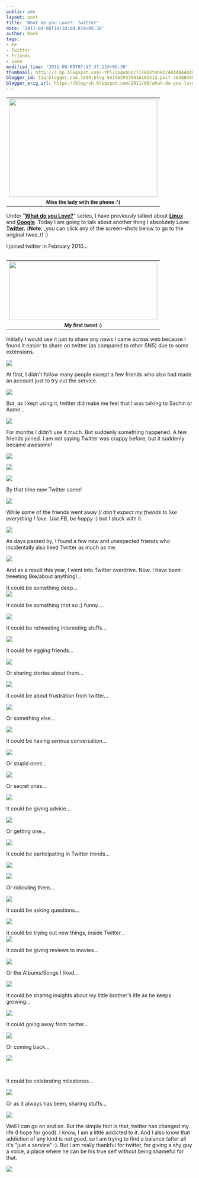 ```yaml
---
public: yes
layout: post
title: 'What do you Love?: Twitter'
date: '2011-08-08T14:10:00.010+05:30'
author: RavS
tags:
- me
- Twitter
- Friends
- Love
modified_time: '2011-08-09T07:17:37.133+05:30'
thumbnail: http://3.bp.blogspot.com/-YPl7ipgubno/Tj1HIXYohHI/AAAAAAAAAn0/8S6wCngtwq8/s72-c/Version-Diversion.png
blogger_id: tag:blogger.com,1999:blog-5435629330016169213.post-7038849525126858033
blogger_orig_url: https://blogrsh.blogspot.com/2011/08/what-do-you-love-twitter.html
---
```


<table align="center" cellpadding="0" cellspacing="0" class="tr-caption-container" style="margin-left: auto; margin-right: auto; text-align: center;"><tbody><tr><td style="text-align: center;"><a href="http://3.bp.blogspot.com/-YPl7ipgubno/Tj1HIXYohHI/AAAAAAAAAn0/8S6wCngtwq8/s1600/Version-Diversion.png" imageanchor="1" style="margin-left: auto; margin-right: auto;"><img border="0" height="265" src="http://3.bp.blogspot.com/-YPl7ipgubno/Tj1HIXYohHI/AAAAAAAAAn0/8S6wCngtwq8/s400/Version-Diversion.png" width="400"></a></td></tr><tr><td class="tr-caption" style="font-size: 13px; text-align: center;"><b>Miss the lady with the phone :'(</b></td></tr></tbody></table>

Under "**[What do you Love?](http://blogrsh.blogspot.com/search/label/Love)**" series, I have previously talked about **[Linux](http://blogrsh.blogspot.com/2011/06/what-do-you-love-linux.html)** and [**Google**](http://blogrsh.blogspot.com/2011/07/what-do-you-love-google.html). Today I am going to talk about another thing I absolutely Love: **[Twitter](https://twitter.com/#%21/).** (**Note**: _you can click any of the screen-shots below to go to the original twee_t! :)  

  

I joined twitter in February 2010...

<table cellpadding="0" cellspacing="0" class="tr-caption-container" style="float: left; margin-right: 1em; text-align: left;"><tbody><tr><td style="text-align: center;"><a href="https://twitter.com/#%21/twitRSH/status/9430672368" imageanchor="1" style="clear: right; margin-bottom: 1em; margin-left: auto; margin-right: auto;"><img border="0" height="158" src="http://3.bp.blogspot.com/-zw5yYtomeEI/Tj01oNR2t_I/AAAAAAAAAlw/Vk29XuBCFZM/s400/1.png" width="400"></a></td></tr><tr><td class="tr-caption" style="text-align: center;"><span class="Apple-style-span" style="font-size: small;"><b>My first tweet :) </b></span></td></tr></tbody></table>

  

  

Initially I would use it just to share any news I came across web because I found it easier to share on twitter (as compared to other SNS) due to some extensions.

[![](http://3.bp.blogspot.com/-4Cra9j5qp-g/Tj01ob7symI/AAAAAAAAAl0/W6tBlll1_9I/s400/2.png)](https://twitter.com/#%21/twitrsh/status/11307355104)

  

At first, I didn't follow many people except a few friends who also had made an account just to try out the service.

[![](http://1.bp.blogspot.com/-0ZRCWSDhl10/Tj01oweozgI/AAAAAAAAAl4/BgwJjeAieNs/s400/3.png)](https://twitter.com/#%21/twitrsh/status/12107833170)

  

But, as I kept using it, twitter did make me feel that I was talking to Sachin or Aamir...

[![](http://4.bp.blogspot.com/-Kioib9qDmBI/Tj01rihyTcI/AAAAAAAAAmM/X3pIqEcClP8/s320/6aamir.png)](https://twitter.com/#%21/twitRSH/status/17509379335)

  

For months I didn't use it much. But suddenly something happened. A few friends joined. I am not saying Twitter was crappy before, but it suddenly became awesome!

[![](http://1.bp.blogspot.com/-yM2Tl5I1CsM/Tj01qo5q13I/AAAAAAAAAmE/SYWt7dhAebE/s320/4c.png)](https://twitter.com/#%21/twitRSH/status/15912367580)

  

[![](http://4.bp.blogspot.com/-o76AM6IrzLs/Tj01rOxz7CI/AAAAAAAAAmI/HkvVP9Pee6c/s320/4d.png)](https://twitter.com/#%21/twitRSH/status/15911944379)

  

[![](http://1.bp.blogspot.com/-WB892xZ8qZM/Tj01trXP1OI/AAAAAAAAAmU/jiX0rIW9Q3g/s320/extra.png)](https://twitter.com/#%21/twitRSH/status/24201378343)

  

By that time new Twitter came!

[![](http://3.bp.blogspot.com/-Ni8cP5Pshto/Tj01wqRTVSI/AAAAAAAAAms/zbFqub0EyYk/s320/newtwitter.png)](https://twitter.com/#%21/twitrsh/status/26720624336)

  
While some of the friends went away (_I don't expect my friends to like everything I love. Use FB, be happy_ :) but I stuck with it.  

[![](http://3.bp.blogspot.com/-DTOfVXm_omY/Tj1bHgNNS0I/AAAAAAAAAok/1w7djL-AsLw/s400/tweetstats.png)](http://3.bp.blogspot.com/-DTOfVXm_omY/Tj1bHgNNS0I/AAAAAAAAAok/1w7djL-AsLw/s1600/tweetstats.png)

  
As days passed by, I found a few new and unexpected friends who incidentally also liked Twitter as much as me.

[![](http://2.bp.blogspot.com/-VhADFO3nMZQ/Tj01xG9kgoI/AAAAAAAAAmw/mq2LautOwrs/s320/newFriend.png)](https://twitter.com/#%21/twitrsh/status/37009866023378944)

  

  
And as a result this year, I went into Twitter overdrive. Now, I have been tweeting like/about anything!...

  

It could be something deep...  
[![](http://1.bp.blogspot.com/-G2I2eb2Z_t4/Tj01sbtlCwI/AAAAAAAAAmQ/j7IWlCjbSUI/s320/deep.png)](https://twitter.com/#%21/theTrashpan/status/18663427404734464)  
  

It could be something (not so :) funny....

[![](http://3.bp.blogspot.com/-cfiHxTPKw5c/Tj01vft6xyI/AAAAAAAAAmg/Bg6IfR14u5c/s320/funny.png)](https://twitter.com/#%21/twitrsh/status/19052960713547776)

  

It could be retweeting interesting stuffs...

[![](http://1.bp.blogspot.com/-IxbSkjYsOVI/Tj01y9825QI/AAAAAAAAAm8/DcFDOhrqFUU/s320/retweet.png)](https://twitter.com/#%21/andyroddick/status/22624379720433664)

  
It could be egging friends...

[![](http://4.bp.blogspot.com/-R5qwoMZMMz4/Tj01ySD7d1I/AAAAAAAAAm4/WzEO4qksMZ4/s320/poking+friends.png)](https://twitter.com/#%21/twitRSH/status/19468264185)

  
Or sharing stories about them...  

[![](http://4.bp.blogspot.com/-OATXo2Mr0hQ/Tj1VPMoIJiI/AAAAAAAAAoU/mxNSnSWqByQ/s320/story.png)](https://twitter.com/#%21/twitRSH/status/28372892458)

  

It could be about frustration from twitter...

[![](http://3.bp.blogspot.com/-GA-tQt7PQfA/Tj1aMuLQsHI/AAAAAAAAAog/FzO_Wod8rOo/s320/twitterfrustration.png)](https://twitter.com/#%21/twitRSH/status/92066837252153344)

  

Or something else...  

[![](http://2.bp.blogspot.com/-pB0mbyRpi8w/Tj01uuLVcOI/AAAAAAAAAmc/sh82Gbs5Muc/s320/frustration+else.png)](https://twitter.com/#%21/twitRSH/status/27319713370)

  
It could be having serious conversation...

[![](http://2.bp.blogspot.com/-m2Lr1y963pE/Tj1BUaFZ1iI/AAAAAAAAAng/gJnSqNV_Gk0/s320/serious.png)](https://twitter.com/#%21/twitrsh/status/39531211860746242)

  
Or stupid ones...  

[![](http://2.bp.blogspot.com/-fpZc-1TPVPs/Tj1WZvIrJQI/AAAAAAAAAoY/ZWlPVsOvFbw/s320/stupid.png)](https://twitter.com/#%21/bOozeXP/status/68939122936528896)

Or secret ones...

[![](http://4.bp.blogspot.com/-1-2DyEFSCVk/Tj1FFuXJ0XI/AAAAAAAAAno/D3LzV02f7s4/s320/secret.png)](http://4.bp.blogspot.com/-1-2DyEFSCVk/Tj1FFuXJ0XI/AAAAAAAAAno/D3LzV02f7s4/s1600/secret.png)

  
It could be giving advice...  

[![](http://4.bp.blogspot.com/-E2ZS4Zy-TMA/Tj1Srcc3J0I/AAAAAAAAAoE/PhUjv0HjnyE/s320/advice.png)](https://twitter.com/#%21/yogS_tfs/status/3811818191454208)

  

Or getting one...  

[![](http://4.bp.blogspot.com/-EXZ1vCdLrJw/Tj1OTG1cNXI/AAAAAAAAAn4/IgyJrYvvNo4/s320/day.png)](https://twitter.com/#%21/_Alie__/status/95720804586758145)

  
It could be participating in Twitter trends...

[![](http://4.bp.blogspot.com/--C5grDJ18dw/Tj011JsS3zI/AAAAAAAAAnQ/hzkEGgv5izE/s320/twittertrend1.png)](https://twitter.com/#%21/twitrsh/status/32835876018978816)

[![](http://4.bp.blogspot.com/-dT_FAZAUrKI/Tj010VL768I/AAAAAAAAAnI/0yDhC6Ow44U/s320/twittertrend.png)](https://twitter.com/#%21/twitrsh/status/33415272190705664)

  
Or ridiculing them...

[![](http://1.bp.blogspot.com/-PmVAPxQPB5g/Tj1Tt2Dj0sI/AAAAAAAAAoI/5l2Rt9YztxM/s320/stupidhashtags.png)](https://twitter.com/#%21/twitRSH/status/89603282766532608)

  
It could be asking questions...

[![](http://3.bp.blogspot.com/-zeAU1rfeTwk/Tj1EcyRBU2I/AAAAAAAAAnk/jFV3rISdgdk/s320/questions.png)](https://twitter.com/#%21/trendymee/status/83921932570984448)

  

It could be trying out new things, inside Twitter...  
[![](http://2.bp.blogspot.com/-uhF-YrsoVHU/Tj01zs6gTuI/AAAAAAAAAnE/g37Qe1Q25_s/s320/tryingNew.png)](https://twitter.com/#%21/twitrsh/status/27529308815)  
  

It could be giving reviews to movies...

[![](http://2.bp.blogspot.com/-EV0-WTNvFrg/Tj1FlvKk0DI/AAAAAAAAAns/EVRr-hWbBgg/s320/movies.png)](https://twitter.com/#%21/twitrsh/status/33496136438251520)

  
Or the Albums/Songs I liked...

[![](http://1.bp.blogspot.com/-DhJvCEJS2rY/Tj01zQ5fjAI/AAAAAAAAAnA/qt8jQ-ZVeEc/s320/songReview)](https://twitter.com/#%21/twitrsh/status/35918178613731328)  
  

It could be sharing insights about my little brother's life as he keeps growing...

[![](http://3.bp.blogspot.com/-4J7upsii4C0/Tj1GdQCy7MI/AAAAAAAAAnw/hc8n_pu55gU/s320/bro.png)](https://twitter.com/#%21/twitRSH/status/93528851254218752)

  

It could going away from twitter...

[![](http://2.bp.blogspot.com/-qUvG0QIHRmA/Tj1QoogtzPI/AAAAAAAAAoA/PiK06PrX0HQ/s320/goingaway.png)](https://twitter.com/#%21/twitrsh/status/50567301157765120)  
  
Or coming back...  

[![](http://2.bp.blogspot.com/-4Ay-tghRxgk/Tj1Qn6Rz93I/AAAAAAAAAn8/AqJ62wtP6ec/s320/comeback.png)](https://twitter.com/#%21/twitrsh/status/62134699975389184)

[  
](https://twitter.com/#%21/twitrsh/status/50567301157765120)

It could be celebrating milestones...

[![](http://3.bp.blogspot.com/-V1oayKY0trc/Tj01vvXU8tI/AAAAAAAAAmk/1SkdmD1ujc0/s320/funny1.png)](https://twitter.com/#%21/twitRSH/status/26372039187)

  

Or as it always has been, sharing stuffs...

[![](http://4.bp.blogspot.com/-HCICi0tHXK0/Tj1XUQ5OUCI/AAAAAAAAAoc/TapHaERYAqo/s320/sharing.png)](https://twitter.com/#%21/twitRSH/status/87003101260820480)

  

  

Well I can go on and on. But the simple fact is that, twitter has changed my life (I hope for good). I know, I am a little addicted to it. And I also know that addiction of any kind is not good, so I am trying to find a balance (after all it's "just a service" :). But I am really thankful for twitter, for giving a shy guy a voice, a place where he can be his true self without being shameful for that.  
  

[![](http://2.bp.blogspot.com/-cX2lxnYwi7c/Tj1bieXNHnI/AAAAAAAAAoo/hDxYk2dbw-Y/s400/lovelysong.png)](https://twitter.com/#%21/twitRSH/status/32109638086295552)